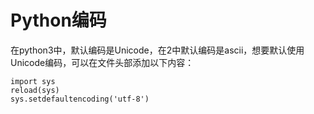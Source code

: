 Python编码
==========

在python3中，默认编码是Unicode，在2中默认编码是ascii，想要默认使用Unicode编码，可以在文件头部添加以下内容：

	import sys
	reload(sys)
	sys.setdefaultencoding('utf-8')
